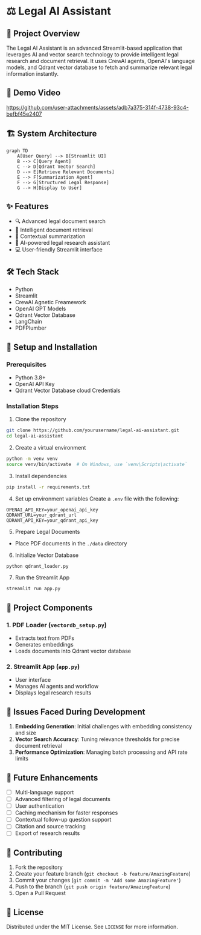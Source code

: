 # ⚖️ Legal AI Assistant

## 🌟 Project Overview

The Legal AI Assistant is an advanced Streamlit-based application that leverages AI and vector search technology to provide intelligent legal research and document retrieval. It uses CrewAI agents, OpenAI's language models, and Qdrant vector database to fetch and summarize relevant legal information instantly.

## 🎥 Demo Video

https://github.com/user-attachments/assets/adb7a375-314f-4738-93c4-befbf45e2407

## 🏗️ System Architecture

```mermaid
graph TD
    A[User Query] --> B[Streamlit UI]
    B --> C[Query Agent]
    C --> D[Qdrant Vector Search]
    D --> E[Retrieve Relevant Documents]
    E --> F[Summarization Agent]
    F --> G[Structured Legal Response]
    G --> H[Display to User]
```

## ✨ Features

- 🔍 Advanced legal document search
- 📄 Intelligent document retrieval
- 📖 Contextual summarization
- 🤖 AI-powered legal research assistant
- 💻 User-friendly Streamlit interface

## 🛠️ Tech Stack

- Python
- Streamlit
- CrewAI Agnetic Freamework
- OpenAI GPT Models
- Qdrant Vector Database
- LangChain
- PDFPlumber

## 🚀 Setup and Installation

### Prerequisites

- Python 3.8+
- OpenAI API Key
- Qdrant Vector Database cloud Credentials

### Installation Steps

1. Clone the repository
```bash
git clone https://github.com/yourusername/legal-ai-assistant.git
cd legal-ai-assistant
```

2. Create a virtual environment
```bash
python -m venv venv
source venv/bin/activate  # On Windows, use `venv\Scripts\activate`
```

3. Install dependencies
```bash
pip install -r requirements.txt
```

4. Set up environment variables
Create a `.env` file with the following:
```
OPENAI_API_KEY=your_openai_api_key
QDRANT_URL=your_qdrant_url
QDRANT_API_KEY=your_qdrant_api_key
```

5. Prepare Legal Documents
- Place PDF documents in the `./data` directory

6. Initialize Vector Database
```bash
python qdrant_loader.py
```

7. Run the Streamlit App
```bash
streamlit run app.py
```

## 🧩 Project Components

### 1. PDF Loader (`vectordb_setup.py`)
- Extracts text from PDFs
- Generates embeddings
- Loads documents into Qdrant vector database

### 2. Streamlit App (`app.py`)
- User interface
- Manages AI agents and workflow
- Displays legal research results

## 🤔 Issues Faced During Development

1. **Embedding Generation**: Initial challenges with embedding consistency and size
2. **Vector Search Accuracy**: Tuning relevance thresholds for precise document retrieval
3. **Performance Optimization**: Managing batch processing and API rate limits

## 🚧 Future Enhancements

- [ ] Multi-language support
- [ ] Advanced filtering of legal documents
- [ ] User authentication
- [ ] Caching mechanism for faster responses
- [ ] Contextual follow-up question support
- [ ] Citation and source tracking
- [ ] Export of research results

## 🤝 Contributing

1. Fork the repository
2. Create your feature branch (`git checkout -b feature/AmazingFeature`)
3. Commit your changes (`git commit -m 'Add some AmazingFeature'`)
4. Push to the branch (`git push origin feature/AmazingFeature`)
5. Open a Pull Request

## 📄 License

Distributed under the MIT License. See `LICENSE` for more information.
